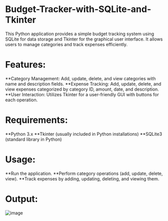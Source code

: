 # Budget-Tracker-with-SQLite-and-Tkinter
This Python application provides a simple budget tracking system using SQLite for data storage and Tkinter for the graphical user interface. It allows users to manage categories and track expenses efficiently.

# Features:
**Category Management: Add, update, delete, and view categories with name and description fields.
**Expense Tracking: Add, update, delete, and view expenses categorized by category ID, amount, date, and description.
**User Interaction: Utilizes Tkinter for a user-friendly GUI with buttons for each operation.

# Requirements:
**Python 3.x
**Tkinter (usually included in Python installations)
**SQLite3 (standard library in Python)

# Usage:
**Run the application.
**Perform category operations (add, update, delete, view).
**Track expenses by adding, updating, deleting, and viewing them.

# Output: 
![image](https://github.com/angelvino/Budget-Tracker-with-SQLite-and-Tkinter/assets/109471128/72b23901-475c-4967-93b2-20e76d159ff1)
